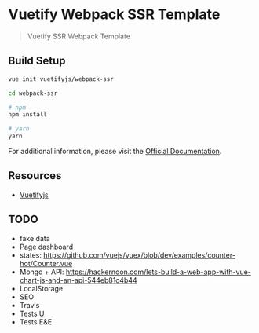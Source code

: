 # Vuetify Webpack SSR Template

> Vuetify SSR Webpack Template

## Build Setup

``` bash
vue init vuetifyjs/webpack-ssr

cd webpack-ssr

# npm
npm install

# yarn
yarn
```

For additional information, please visit the [Official Documentation](https://vuetifyjs.com).

## Resources

- [Vuetifyjs](https://vuetifyjs.com)


## TODO

- fake data
- Page dashboard
- states: https://github.com/vuejs/vuex/blob/dev/examples/counter-hot/Counter.vue
- Mongo + API: https://hackernoon.com/lets-build-a-web-app-with-vue-chart-js-and-an-api-544eb81c4b44
- LocalStorage
- SEO
- Travis
- Tests U
- Tests E&E
